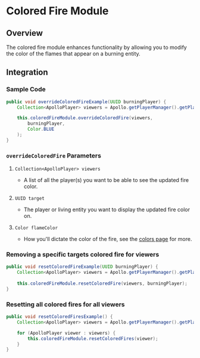 # Colored Fire Module

## Overview

The colored fire module enhances functionality by allowing you to modify the color of the flames that appear on a burning entity.

## Integration

### Sample Code

```java
public void overrideColoredFireExample(UUID burningPlayer) {
    Collection<ApolloPlayer> viewers = Apollo.getPlayerManager().getPlayers();

    this.coloredFireModule.overrideColoredFire(viewers,
        burningPlayer, 
        Color.BLUE
    );
}
```

### `overrideColoredFire` Parameters

1. `Collection<ApolloPlayer> viewers`
   - A list of all the player(s) you want to be able to see the updated fire color.

2. `UUID target`
   - The player or living entity you want to display the updated fire color on.
   
3. `Color flameColor`
   - How you'll dictate the color of the fire, see the [colors page](/apollo/developers/utilities/colors) for more.

### Removing a specific targets colored fire for viewers

```java
public void resetColoredFireExample(UUID burningPlayer) {
    Collection<ApolloPlayer> viewers = Apollo.getPlayerManager().getPlayers();
    
    this.coloredFireModule.resetColoredFire(viewers, burningPlayer);
}
```

### Resetting all colored fires for all viewers

```java
public void resetColoredFiresExample() {
    Collection<ApolloPlayer> viewers = Apollo.getPlayerManager().getPlayers();

    for (ApolloPlayer viewer : viewers) {
        this.coloredFireModule.resetColoredFires(viewer);
    }
}
```

